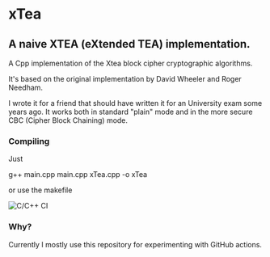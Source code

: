 # xTea

## A naive XTEA (eXtended TEA) implementation.

A Cpp implementation of the Xtea block cipher cryptographic algorithms.

It's based on the original implementation by David Wheeler and Roger Needham.

I wrote it for a friend that should have written it for an University exam some years ago.
It works both in standard "plain" mode and in the more secure CBC (Cipher Block Chaining) mode.

### Compiling

Just

g++ main.cpp main.cpp xTea.cpp -o xTea

or use the makefile

![C/C++ CI](https://github.com/VincenzoLaSpesa/xTea/workflows/C/C++%20CI/badge.svg)

### Why?

Currently I mostly use this repository for experimenting with GitHub actions.